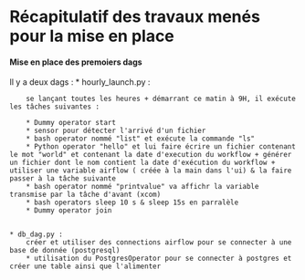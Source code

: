 
# Récapitulatif des travaux menés pour la mise en place 



#### Mise en place des premoiers dags

Il y a deux dags :
	* hourly_launch.py :
	
		se lançant toutes les heures + démarrant ce matin à 9H, il exécute les tâches suivantes :
	
		* Dummy operator start 
		* sensor pour détecter l'arrivé d'un fichier
		* bash operator nommé "list" et exécute la commande "ls"
		* Python operator "hello" et lui faire écrire un fichier contenant le mot "world" et contenant la date d'execution du workflow + générer un fichier dont le nom contient la date d'exécution du workflow + utiliser une variable airflow ( créée à la main dans l'ui) & la faire passer à la tâche suivante 
		* bash operator nommé "printvalue" va affichr la variable transmise par la tâche d'avant (xcom)
		* bash operators sleep 10 s & sleep 15s en parralèle
		* Dummy operator join 

	
	* db_dag.py :
		créer et utiliser des connections airflow pour se connecter à une base de donnée (postgresql)
		* utilisation du PostgresOperator pour se connecter à postgres et créer une table ainsi que l'alimenter 
	

